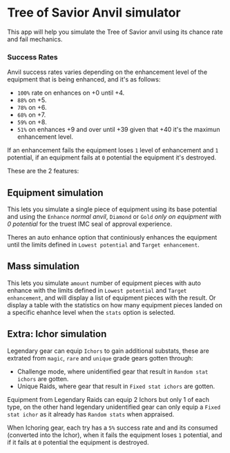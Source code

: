 # Tree of Savior Anvil simulator

This app will help you simulate the Tree of Savior anvil using its chance rate and fail mechanics.

### Success Rates
Anvil success rates varies depending on the enhancement level of the equipment that is being enhanced, and it's as follows:
-  `100%` rate on enhances on +0 until +4.
- `88%` on +5.
- `78%` on +6.
- `68%` on +7.
- `59%` on +8.
- `51%` on enhances +9 and over until +39 given that +40 it's the maximun enhancement level.

If an enhancement fails the equipment loses `1` level of enhancement and `1` potential, if an equipment fails at  `0` potential the equipment it's destroyed.

These are the 2 features:

## Equipment simulation
This lets you simulate a single piece of equipment using its base potential and using the `Enhance` *normal anvil*, `Diamond` or `Gold` *only on equipment with 0 potential* for the truest IMC seal of approval experience.

Theres an auto enhance option that continiously enhances the equipment until the limits defined in `Lowest potential` and `Target enhancement`.

## Mass simulation
This lets you simulate `amount` number of equipment pieces with auto enhance with the limits defined in `Lowest potential` and `Target enhancement`, and will display a list of equipment pieces with the result. Or display a table with the statistics on how many equipment pieces landed on a specific ehanhce level when the `stats` option is selected.


## Extra: Ichor simulation
Legendary gear can equip `Ichors` to gain additional substats, these are extrated from `magic`, `rare` and `unique` grade gears gotten through:
- Challenge mode, where unidentified gear that result in `Random stat ichors` are gotten.
- Unique Raids, where gear that result in `Fixed stat ichors` are gotten.

Equipment from Legendary Raids can equip 2 Ichors but only 1 of each type, on the other hand legendary unidentified gear can only equip a `Fixed stat ichor` as it already has `Random stats` when appraised.

When Ichoring gear, each try has a `5%` success rate and and its consumed (converted into the Ichor), when it fails the equipment loses `1` potential, and if it fails at `0` potential the equipment is destroyed.
